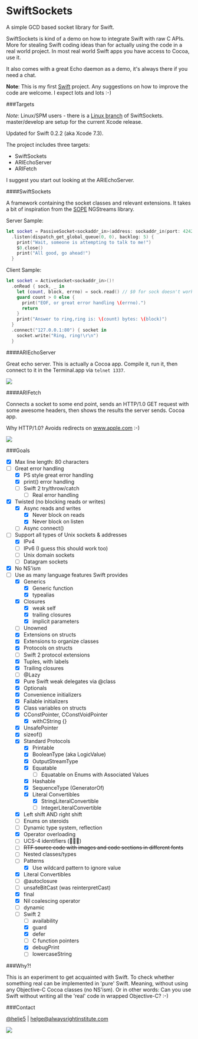 SwiftSockets
============

A simple GCD based socket library for Swift.

SwiftSockets is kind of a demo on how to integrate Swift with raw C APIs. More
for stealing Swift coding ideas than for actually using the code in a real
world project. In most real world Swift apps you have access to Cocoa, use it.

It also comes with a great Echo daemon as a demo, it's always there if you need
a chat.

**Note**: This is my first [Swift](https://developer.apple.com/swift/) project.
Any suggestions on how to improve the code are welcome. I expect lots and lots
:-)

###Targets

*Note*: Linux/SPM users - there is a 
[Linux branch](https://github.com/AlwaysRightInstitute/SwiftSockets/tree/feature/linux)
of SwiftSockets. master/develop are setup for the current Xcode release.

Updated for Swift 0.2.2 (aka Xcode 7.3).

The project includes three targets:
- SwiftSockets
- ARIEchoServer
- ARIFetch

I suggest you start out looking at the ARIEchoServer.

####SwiftSockets

A framework containing the socket classes and relevant extensions. It takes a
bit of inspiration from the [SOPE](http://sope.opengroupware.org) NGStreams
library.

Server Sample:
```swift
let socket = PassiveSocket<sockaddr_in>(address: sockaddr_in(port: 4242))!
  .listen(dispatch_get_global_queue(0, 0), backlog: 5) {
    print("Wait, someone is attempting to talk to me!")
    $0.close()
    print("All good, go ahead!")
  }
```

Client Sample:
```swift
let socket = ActiveSocket<sockaddr_in>()!
  .onRead { sock, _ in
    let (count, block, errno) = sock.read() // $0 for sock doesn't work anymore?
    guard count > 0 else {
      print("EOF, or great error handling \(errno).")
      return
    }
    print("Answer to ring,ring is: \(count) bytes: \(block)")
  }
  .connect("127.0.0.1:80") { socket in
    socket.write("Ring, ring!\r\n")
  }
```

####ARIEchoServer

Great echo server. This is actually a Cocoa app. Compile it, run it, then
connect to it in the Terminal.app via ```telnet 1337```.

![](http://i.imgur.com/874ovtE.png)

####ARIFetch

Connects a socket to some end point, sends an HTTP/1.0 GET request with some
awesome headers, then shows the results the server sends. Cocoa app.

Why HTTP/1.0? Avoids redirects on www.apple.com :-)

![](http://i.imgur.com/nRhADxg.png)


###Goals

- [x] Max line length: 80 characters
- [ ] Great error handling
  - [x] PS style great error handling
  - [x] print() error handling
  - [ ] Swift 2 try/throw/catch
    - [ ] Real error handling
- [x] Twisted (no blocking reads or writes)
  - [x] Async reads and writes
    - [x] Never block on reads
    - [x] Never block on listen
  - [ ] Async connect()
- [ ] Support all types of Unix sockets & addresses
  - [x] IPv4
  - [ ] IPv6 (I guess this should work too)
  - [ ] Unix domain sockets
  - [ ] Datagram sockets
- [x] No NS'ism
- [ ] Use as many language features Swift provides
  - [x] Generics
    - [x] Generic function
    - [x] typealias
  - [x] Closures
    - [x] weak self
    - [x] trailing closures
    - [x] implicit parameters
  - [ ] Unowned
  - [x] Extensions on structs
  - [x] Extensions to organize classes
  - [x] Protocols on structs
  - [ ] Swift 2 protocol extensions
  - [x] Tuples, with labels
  - [x] Trailing closures
  - [ ] @Lazy
  - [x] Pure Swift weak delegates via @class
  - [x] Optionals
  - [x] Convenience initializers
  - [x] Failable initializers
  - [x] Class variables on structs
  - [x] CConstPointer, CConstVoidPointer
    - [x] withCString {}
  - [x] UnsafePointer
  - [x] sizeof()
  - [x] Standard Protocols
    - [x] Printable
    - [x] BooleanType (aka LogicValue)
    - [x] OutputStreamType
    - [x] Equatable
      - [ ] Equatable on Enums with Associated Values
    - [x] Hashable
    - [x] SequenceType (GeneratorOf<T>)
    - [x] Literal Convertibles
      - [x] StringLiteralConvertible
      - [ ] IntegerLiteralConvertible
  - [x] Left shift AND right shift
  - [ ] Enums on steroids
  - [ ] Dynamic type system, reflection
  - [x] Operator overloading
  - [ ] UCS-4 identifiers (🐔🐔🐔)
  - [ ] ~~RTF source code with images and code sections in different fonts~~
  - [ ] Nested classes/types
  - [ ] Patterns
    - [x] Use wildcard pattern to ignore value
  - [x] Literal Convertibles
  - [ ] @autoclosure
  - [ ] unsafeBitCast (was reinterpretCast)
  - [x] final
  - [x] Nil coalescing operator
  - [ ] dynamic
  - [ ] Swift 2
    - [ ] availability
    - [x] guard
    - [x] defer
    - [ ] C function pointers
    - [x] debugPrint
    - [ ] lowercaseString

###Why?!

This is an experiment to get acquainted with Swift. To check whether something
real can be implemented in 'pure' Swift. Meaning, without using any Objective-C
Cocoa classes (no NS'ism).
Or in other words: Can you use Swift without writing all the 'real' code in
wrapped Objective-C? :-)

###Contact

[@helje5](http://twitter.com/helje5) | helge@alwaysrightinstitute.com

![](http://www.alwaysrightinstitute.com/images/ARI-symbol-logo.png)
